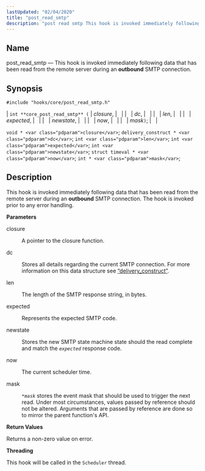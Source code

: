 ```yaml
---
lastUpdated: "02/04/2020"
title: "post_read_smtp"
description: "post read smtp This hook is invoked immediately following data that has been read from the remote server during an outbound SMTP connection int core post read smtp closure dc len expected newstate now mask void closure delivery construct dc int len int expected int newstate struct timeval now int..."
---
```


<a name="hooks.core.post_read_smtp"></a> 
## Name

post_read_smtp — This hook is invoked immediately following data that has been read from the remote server during an **outbound** SMTP connection.

## Synopsis

`#include "hooks/core/post_read_smtp.h"`

| `int **core_post_read_smtp** (` | <var class="pdparam">closure</var>, |   |
|   | <var class="pdparam">dc</var>, |   |
|   | <var class="pdparam">len</var>, |   |
|   | <var class="pdparam">expected</var>, |   |
|   | <var class="pdparam">newstate</var>, |   |
|   | <var class="pdparam">now</var>, |   |
|   | <var class="pdparam">mask</var>`)`; |   |

`void * <var class="pdparam">closure</var>`;
`delivery_construct * <var class="pdparam">dc</var>`;
`int <var class="pdparam">len</var>`;
`int <var class="pdparam">expected</var>`;
`int <var class="pdparam">newstate</var>`;
`struct timeval * <var class="pdparam">now</var>`;
`int * <var class="pdparam">mask</var>`;<a name="idp31291520"></a> 
## Description

This hook is invoked immediately following data that has been read from the remote server during an **outbound** SMTP connection. The hook is invoked prior to any error handling.

**<a name="idp31293584"></a> Parameters**

<dl class="variablelist">

<dt>closure</dt>

<dd>

A pointer to the closure function.

</dd>

<dt>dc</dt>

<dd>

Stores all details regarding the current SMTP connection. For more information on this data structure see [“delivery_construct”](/momentum/3/3-api/structs-delivery-construct).

</dd>

<dt>len</dt>

<dd>

The length of the SMTP response string, in bytes.

</dd>

<dt>expected</dt>

<dd>

Represents the expected SMTP code.

</dd>

<dt>newstate</dt>

<dd>

Stores the new SMTP state machine state should the read complete and match the *`expected`* response code.

</dd>

<dt>now</dt>

<dd>

The current scheduler time.

</dd>

<dt>mask</dt>

<dd>

*`*mask`* stores the event mask that should be used to trigger the next read. Under most circumstances, values passed by reference should not be altered. Arguments that are passed by reference are done so to mirror the parent function's API.

</dd>

</dl>

**<a name="idp31309152"></a> Return Values**

Returns a non-zero value on error.

**<a name="idp31310016"></a> Threading**

This hook will be called in the `Scheduler` thread.